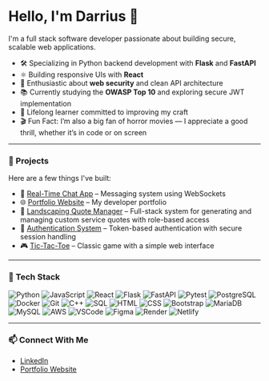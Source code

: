# Hello, I'm Darrius 👋

I'm a full stack software developer passionate about building secure, scalable web applications.

- 🛠️ Specializing in Python backend development with **Flask** and **FastAPI**
- ⚛️ Building responsive UIs with **React**
- 🔐 Enthusiastic about **web security** and clean API architecture
- 📚 Currently studying the **OWASP Top 10** and exploring secure JWT implementation
- 🧠 Lifelong learner committed to improving my craft
- 🎬 Fun Fact: I’m also a big fan of horror movies — I appreciate a good thrill, whether it’s in code or on screen

---

### 🚀 Projects
Here are a few things I've built:
- 💬 [Real-Time Chat App](https://github.com/Darrius-W/Realtime-chat-room-app) – Messaging system using WebSockets
- 🌐 [Portfolio Website](https://github.com/Darrius-W/MyPortfolio) – My developer portfolio
- 🌿 [Landscaping Quote Manager](https://github.com/helloalexpeterson/467-Quote-Project) – Full-stack system for generating and managing custom service quotes with role-based access
- 🔐 [Authentication System](https://github.com/Darrius-W/Auth-Python) – Token-based authentication with secure session handling
- 🎮 [Tic-Tac-Toe](https://github.com/Darrius-W/Tic-Tac-Toe) – Classic game with a simple web interface

---

### 🧰 Tech Stack  
![Python](https://img.shields.io/badge/Python-3776AB?style=for-the-badge&logo=python&logoColor=white)
![JavaScript](https://img.shields.io/badge/JavaScript-F7DF1E?style=for-the-badge&logo=javascript&logoColor=black)
![React](https://img.shields.io/badge/React-61DAFB?style=for-the-badge&logo=react&logoColor=black)
![Flask](https://img.shields.io/badge/Flask-000000?style=for-the-badge&logo=flask&logoColor=white)
![FastAPI](https://img.shields.io/badge/FastAPI-009688?style=for-the-badge&logo=fastapi&logoColor=white)
![Pytest](https://img.shields.io/badge/Pytest-0A9EDC?style=for-the-badge)
![PostgreSQL](https://img.shields.io/badge/PostgreSQL-4169E1?style=for-the-badge&logo=postgresql&logoColor=white)
![Docker](https://img.shields.io/badge/Docker-2496ED?style=for-the-badge&logo=docker&logoColor=white)
![Git](https://img.shields.io/badge/Git-F05032?style=for-the-badge&logo=git&logoColor=white)
![C++](https://img.shields.io/badge/C++-00599C?style=for-the-badge&logo=c%2B%2B&logoColor=white)
![SQL](https://img.shields.io/badge/SQL-003B57?style=for-the-badge&logo=sqlite&logoColor=white)
![HTML](https://img.shields.io/badge/HTML5-E34F26?style=for-the-badge&logo=html5&logoColor=white)
![CSS](https://img.shields.io/badge/CSS3-1572B6?style=for-the-badge&logo=css3&logoColor=white)
![Bootstrap](https://img.shields.io/badge/Bootstrap-7952B3?style=for-the-badge&logo=bootstrap&logoColor=white)
![MariaDB](https://img.shields.io/badge/MariaDB-003545?style=for-the-badge&logo=mariadb&logoColor=white)
![MySQL](https://img.shields.io/badge/MySQL-4479A1?style=for-the-badge&logo=mysql&logoColor=white)
![AWS](https://img.shields.io/badge/AWS-232F3E?style=for-the-badge&logo=amazonaws&logoColor=white)
![VSCode](https://img.shields.io/badge/VSCode-007ACC?style=for-the-badge&logo=visualstudiocode&logoColor=white)
![Figma](https://img.shields.io/badge/Figma-F24E1E?style=for-the-badge&logo=figma&logoColor=white)
![Render](https://img.shields.io/badge/Render-3A3A3A?style=for-the-badge&logo=render&logoColor=white)
![Netlify](https://img.shields.io/badge/Netlify-4C4CFF?style=for-the-badge&logo=netlify&logoColor=white)





---

### 📫 Connect With Me  
- [LinkedIn](https://www.linkedin.com/in/darrius-white/)  
- [Portfolio Website](https://darriuswhite.com/)
